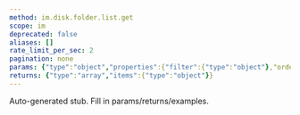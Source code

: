 ```yaml
---
method: im.disk.folder.list.get
scope: im
deprecated: false
aliases: []
rate_limit_per_sec: 2
pagination: none
params: {"type":"object","properties":{"filter":{"type":"object"},"order":{"type":"object"},"select":{"type":"array","items":{"type":"string"}},"start":{"type":["integer","string"]}}}
returns: {"type":"array","items":{"type":"object"}}
---
```


Auto-generated stub. Fill in params/returns/examples.
